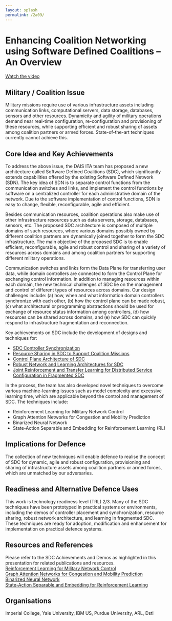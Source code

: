```yaml
---
layout: splash
permalink: /2a09/
---
```


# Enhancing Coalition Networking using Software Defined Coalitions – An Overview

[Watch the video](https://ibm.box.com/v/Showcase-2a09-video)

## Military / Coalition Issue
Military missions require use of various infrastructure assets including communication links, computational servers, data storage, databases, sensors and other resources.  Dynamicity and agility of military operations demand near real-time configuration, re-configuration and provisioning of these resources, while supporting efficient and robust sharing of assets among coalition partners or armed forces.  State-of-the-art techniques currently cannot achieve this.

## Core Idea and Key Achievements
To address the above issue, the DAIS ITA team has proposed a new architecture called Software Defined Coalitions (SDC), which significantly extends capabilities offered by the existing Software Defined Network (SDN). The key idea of SDN is to separate control functions from the communication switches and links, and implement the control functions by software on a centralized controller for each administrative domain of the network.  Due to the software implementation of control functions, SDN is easy to change, flexible, reconfigurable, agile and efficient.

Besides communication resources, coalition operations also make use of other infrastructure resources such as data servers, storage, databases, sensors, etc. The proposed SDC architecture is composed of multiple domains of such resources, where various domains possibly owned by different coalition partners are dynamically joined together to form the SDC infrastructure. The main objective of the proposed SDC is to enable efficient, reconfigurable, agile and robust control and sharing of a variety of resources across domains and among coalition partners for supporting different military operations.

Communication switches and links form the Data Plane for transferring user data, while domain controllers are connected to form the Control Plane for exchanging control information. In addition to managing resources within each domain, the new technical challenges of SDC lie on the management and control of different types of resources across domains.  Our design challenges include: (a) how, when and what information domain controllers synchronize with each other, (b) how the control plane can be made robust, (c) what architectural or programming abstractions should be used for exchange of resource status information among controllers, (d) how resources can be shared across domains, and (e) how SDC can quickly respond to infrastructure fragmentation and reconnection.

Key achievements on SDC include the development of designs and techniques for: 
- [SDC Controller Synchronization](/2a07/)
- [Resource Sharing in SDC to Support Coalition Missions](/1f05/)
-	[Control Plane Architecture of SDC](/2a08/)
-	[Robust Network and Learning Architectures for SDC](/2a01/)
-	[Joint Reinforcement and Transfer Learning for Distributed Service Configuration in Fragmented SDC](/2b01/)

In the process, the team has also developed novel techniques to overcome various machine-learning issues such as model complexity and excessive learning time, which are applicable beyond the control and management of SDC.  The techniques include:
-	Reinforcement Learning for Military Network Control
-	Graph Attention Networks for Congestion and Mobility Prediction
-	Binarized Neural Network
-	State-Action Separable and Embedding for Reinforcement Learning (RL)


## Implications for Defence
The collection of new techniques will enable defence to realise the concept of SDC for dynamic, agile and robust configuration, provisioning and sharing of infrastructure assets among coalition partners or armed forces, which are unmatched by our adversaries. 

## Readiness and Alternative Defence Uses
This work is technology readiness level (TRL) 2/3. Many of the SDC techniques have been prototyped in practical systems or environments, including the demos of controller placement and synchronization, resource sharing, robust network architecture, and learning in fragmented SDC.  These techniques are ready for adoption, modification and enhancement for implementation on practical defence systems. 

<!-- ![image info](/dais/achievements/images/1a02_figure1.jpg) -->

## Resources and References
Please refer to the SDC Achievements and Demos as highlighted in this presentation for related publications and resources.<br>
[Reinforcement Learning for Military Network Control](1c15/)<br>
[Graph Attention Networks for Congestion and Mobility Prediction](2a05/)<br>
[Binarized Neural Network](2a06/)<br>
[State-Action Separable and Embedding for Reinforcement Learning](2b03/)<br>

## Organisations
Imperial College, Yale University, IBM US, Purdue University, ARL, Dstl
